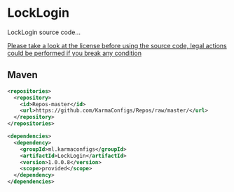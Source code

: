# LockLogin
 LockLogin source code...

 [Please take a look at the license before using the source code, legal actions could be performed if you break any condition](http://karmaconfigs.cf/license/)

## Maven

```xml
<repositories>
  <repository>
    <id>Repos-master</id>
    <url>https://github.com/KarmaConfigs/Repos/raw/master/</url>
  </repository>
</repositories>

<dependencies>
  <dependency>
    <groupId>ml.karmaconfigs</groupId>
    <artifactId>LockLogin</artifactId>
    <version>1.0.0.8</version>
    <scope>provided</scope>
  </dependency>
</dependencies>
```

